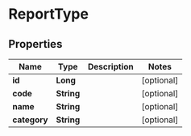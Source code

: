 

# ReportType

## Properties

Name | Type | Description | Notes
------------ | ------------- | ------------- | -------------
**id** | **Long** |  |  [optional]
**code** | **String** |  |  [optional]
**name** | **String** |  |  [optional]
**category** | **String** |  |  [optional]



